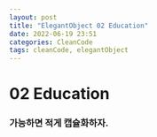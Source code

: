```yaml
---
layout: post
title: "ElegantObject 02 Education"
date: 2022-06-19 23:51
categories: CleanCode
tags: cleanCode, elegantObject
---
```

# 02 Education
### 가능하면 적게 캡슐화하자.
